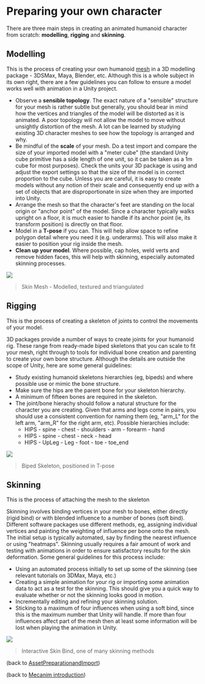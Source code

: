 Preparing your own character
============================


There are three main steps in creating an animated humanoid character from scratch: __modelling__, __rigging__ and __skinning__.

Modelling
---------

This is the process of creating your own humanoid [mesh](Meshes.html) in a 3D modelling package - 3DSMax, Maya, Blender, etc. Although this is a whole subject in its own right, there are a few guidelines you can follow to ensure a model works well with animation in a Unity project.

* Observe a __sensible topology__. The exact nature of a "sensible" structure for your mesh is rather subtle but generally, you should bear in mind how the vertices and triangles of the model will be distorted as it is animated. A poor topology will not allow the model to move without unsightly distortion of the mesh. A lot can be learned by studying existing 3D character meshes to see how the topology is arranged and why.
* Be mindful of the __scale__ of your mesh. Do a test import and compare the size of your imported model with a "meter cube" (the standard Unity cube primitive has a side length of one unit, so it can be taken as a 1m cube for most purposes). Check the units your 3D package is using and adjust the export settings so that the size of the model is in correct proportion to the cube. Unless you are careful, it is easy to create models without any notion of their scale and consequently end up with a set of objects that are disproportionate in size when they are imported into Unity.
* Arrange the mesh so that the character's feet are standing on the local origin or "anchor point" of the model. Since a character typically walks upright on a floor, it is much easier to handle if its anchor point (ie, its transform position) is directly on that floor.
* Model in a __T-pose__ if you can. This will help allow space to refine polygon detail where you need it (e.g. underarms). This will also make it easier to position your rig inside the mesh.
* __Clean up your model__. Where possible, cap holes, weld verts and remove hidden faces, this will help with skinning, especially automated skinning processes.

![](http://docwiki.hq.unity3d.com/uploads/Main/SkinMesh256.png)  
>Skin Mesh - Modelled, textured and triangulated

Rigging
-------


This is the process of creating a skeleton of joints to control the movements of your model.

3D packages provide a number of ways to create joints for your humanoid rig. These range from ready-made biped skeletons that you can scale to fit your mesh, right through to tools for individual bone creation and parenting to create your own bone structure. Although the details are outside the scope of Unity, here are some general guidelines:
* Study existing humanoid skeletons hierarchies (eg, bipeds) and where possible use or mimic the bone structure.
* Make sure the hips are the parent bone for your skeleton hierarchy.
* A minimum of fifteen bones are required in the skeleton.
* The joint/bone hierachy should follow a natural structure for the character you are creating. Given that arms and legs come in pairs, you should use a consistent convention for naming them (eg, "arm_L" for the left arm, "arm_R" for the right arm, etc). Possible hierarchies include:
    * HIPS - spine - chest - shoulders - arm - forearm - hand
    * HIPS - spine - chest - neck - head
    * HIPS - UpLeg - Leg - foot - toe - toe_end

![](http://docwiki.hq.unity3d.com/uploads/Main/Skeleton256.png)  
> Biped Skeleton, positioned in T-pose

Skinning
--------


This is the process of attaching the mesh to the skeleton

Skinning involves binding vertices in your mesh to bones, either directly (rigid bind) or with blended influence to a number of bones (soft bind). Different software packages use different methods, eg, assigning individual vertices and painting the weighting of influence per bone onto the mesh. The initial setup is typically automated, say by finding the nearest influence or using "heatmaps". Skinning usually requires a fair amount of work and testing with animations in order to ensure satisfactory results for the skin deformation. Some general guidelines for this process include:

* Using an automated process initially to set up some of the skinning (see relevant tutorials on 3DMax, Maya, etc.)
* Creating a simple animation for your rig or importing some animation data to act as a test for the skinning. This should give you a quick way to evaluate whether or not the skinning looks good in motion.
* Incrementally editing and refining your skinning solution.
* Sticking to a maximum of four influences when using a soft bind, since this is the maximum number that Unity will handle. If more than four influences affect part of the mesh then at least some information will be lost when playing the animation in Unity.

![](http://docwiki.hq.unity3d.com/uploads/Main/Skinning256.png)  
> Interactive Skin Bind, one of many skinning methods

(back to [AssetPreparationandImport](AssetPreparationandImport.html))

(back to [Mecanim introduction](MecanimAnimationSystem.html))
